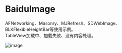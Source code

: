 # BaiduImage
AFNetworking、Masonry、MJRefresh、SDWebImage、BLKFlexibleHeightBar等使用示例。<br />
TableView加载中、加载失败、没有内容处理。<br />

![image](https://github.com/ObjClan/Resource/blob/master/BaiduImage.gif)

